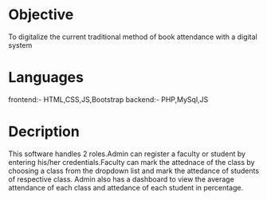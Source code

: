 # Objective
To digitalize the current traditional method of book attendance with a digital system

# Languages
frontend:- HTML,CSS,JS,Bootstrap
backend:- PHP,MySql,JS

# Decription
This software handles 2 roles.Admin can register a faculty or student by entering his/her credentials.Faculty can mark the attednace of the class
by choosing a class from the dropdown list and mark the attedance of students of respective class. Admin also has a dashboard to view
the average attendance of each class and attedance of each student in percentage.


